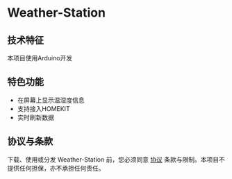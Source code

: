 # Weather-Station

## 技术特征

本项目使用Arduino开发

## 特色功能

 - 在屏幕上显示温湿度信息
 - 支持接入HOMEKIT
 - 实时刷新数据
 
## 协议与条款

下载、使用或分发 Weather-Station 前，您必须同意 [协议](./LICENSE) 条款与限制。本项目不提供任何担保，亦不承担任何责任。

